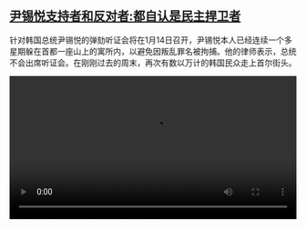 <!--1737026224000-->
[尹锡悦支持者和反对者:都自认是民主捍卫者](https://www.dw.com/zh/%E5%B0%B9%E9%94%A1%E6%82%A6%E6%94%AF%E6%8C%81%E8%80%85%E5%92%8C%E5%8F%8D%E5%AF%B9%E8%80%85:%E9%83%BD%E8%87%AA%E8%AE%A4%E6%98%AF%E6%B0%91%E4%B8%BB%E6%8D%8D%E5%8D%AB%E8%80%85/a-71286088)
------

<p>针对韩国总统尹锡悦的弹劾听证会将在1月14日召开，尹锡悦本人已经连续一个多星期躲在首都一座山上的寓所内，以避免因叛乱罪名被拘捕。他的律师表示，总统不会出席听证会。在刚刚过去的周末，再次有数以万计的韩国民众走上首尔街头。</small></p><video src="https://tvdownloaddw-a.akamaihd.net/Events/mp4/vdt_zh/2025/bchi250113_rokstalemate_01smw_AVC_1280x720.mp4" controls style="width:100%"></video>
